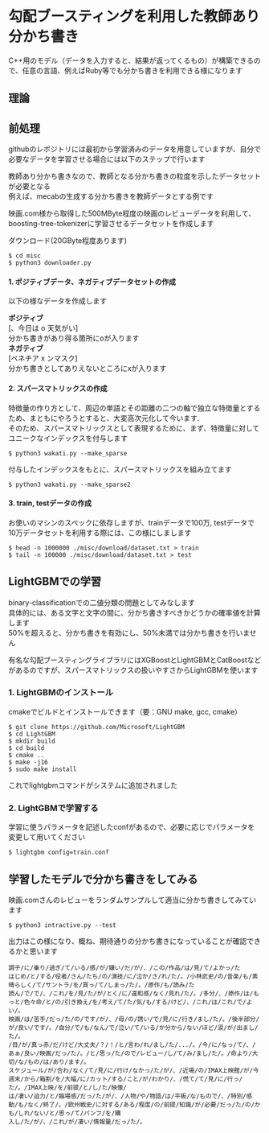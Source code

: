# 勾配ブースティングを利用した教師あり分かち書き

C++用のモデル（データを入力すると、結果が返ってくるもの）が構築できるので、任意の言語、例えばRuby等でも分かち書きを利用できる様になります  


## 理論

## 前処理
githubのレポジトリには最初から学習済みのデータを用意していますが、自分で必要なデータを学習させる場合には以下のステップで行います  

教師あり分かち書きなので、教師となる分かち書きの粒度を示したデータセットが必要となる  
例えば、mecabの生成する分かち書きを教師データとする例です  

映画.com様から取得した500MByte程度の映画のレビューデータを利用して、boosting-tree-tokenizerに学習させるデータセットを作成します  

ダウンロード(20GByte程度あります)
```console
$ cd misc
$ python3 downloader.py 
```

#### 1. ポジティブデータ、ネガティブデータセットの作成

以下の様なデータを作成します  

**ポジティブ**  
\[、今日は o 天気がい\]  
分かち書きがあり得る箇所にoが入ります  
**ネガティブ**  
\[ベネチア x ンマスク\]  
分かち書きとしてありえないところにxが入ります  

#### 2. スパースマトリックスの作成
特徴量の作り方として、周辺の単語とその距離の二つの軸で独立な特徴量とするため、まともにやろうとすると、大変高次元化して今います.  
そのため、スパースマトリックスとして表現するために、まず、特徴量に対してユニークなインデックスを付与します  
```console
$ python3 wakati.py --make_sparse
```
付与したインデックスをもとに、スパースマトリックスを組み立てます  
```console
$ python3 wakati.py --make_sparse2 
```

#### 3. train, testデータの作成
お使いのマシンのスペックに依存しますが、trainデータで100万, testデータで10万データセットを利用する際には、この様にしまします  
```console
$ head -n 1000000 ./misc/download/dataset.txt > train
$ tail -n 100000 ./misc/download/dataset.txt > test
```

## LightGBMでの学習
binary-classificationでの二値分類の問題としてみなします  
具体的には、ある文字と文字の間に、分かち書きすべきかどうかの確率値を計算します  
50%を超えると、分かち書きを有効にし、50%未満では分かち書きを行いません  

有名な勾配ブースティングライブラリにはXGBoostとLightGBMとCatBoostなどがあるのですが、スパースマトリックスの扱いやすさからLightGBMを使います  

### 1. LightGBMのインストール  
cmakeでビルドとインストールできます（要：GNU make, gcc, cmake）
```console
$ git clone https://github.com/Microsoft/LightGBM
$ cd LightGBM
$ mkdir build
$ cd build
$ cmake ..
$ make -j16
$ sudo make install
```
これでlightgbmコマンドがシステムに追加されました  

### 2. LightGBMで学習する
学習に使うパラメータを記述したconfがあるので、必要に応じでパラメータを変更して用いてください  
```console
$ lightgbm config=train.conf
```

## 学習したモデルで分かち書きをしてみる  

映画.comさんのレビューをランダムサンプルして適当に分かち書きしてみています  
```console
$ python3 intractive.py --test
```
出力はこの様になり、概ね、期待通りの分かち書きになっていることが確認できるかと思います  
```console
調子/に/乗り/過ぎ/て/いる/感/が/嫌い/だ/が/、/この/作品/は/見/て/よかっ/た
はじめ/と/する/役者/さん/たち/の/演技/に/泣か/さ/れ/た/。/小林武史/の/音楽/も/素晴らしく/て/サントラ/を/買っ/て/しまっ/た/。/原作/も/読み/た
読ん/で/で/、/これ/を/見/た/が/とく/に/違和感/なく/見れ/た/。/多分/、/原作/は/もっと/色々命/と/の/引き換え/を/考え/て/た/気/も/する/けど/、/これ/は/これ/で/よい/。
映画/は/苦手/だっ/た/の/です/が/、/母/の/誘い/で/見/に/行き/まし/た/。/後半部分/が/良い/です/。/自分/で/も/なん/で/泣い/て/いる/か分から/ない/ほど/涙/が/出まし/た/。
/目/が/真っ赤/だ/けど/大丈夫/？/！/と/言わ/れ/まし/た/.../。/今/に/なっ/て/、/あぁ/良い/映画/だっ/た/。/と/思っ/た/ので/レビュー/し/て/み/まし/た/。/命より/大切/な/もの/は/あり/ます/。
スケジュール/が/合わ/なく/て/見/に/行け/なかっ/た/が/、/近場/の/IMAX上映館/が/今週末/から/箱割/を/大幅/に/カット/する/こと/が/わかり/、/慌て/て/見/に/行っ/た/。/IMAX上映/を/前提/と/し/た/映像/
は/凄い/迫力/と/臨場感/だっ/た/が/、/人物/や/物語/は/平板/な/もので/、/特別/感動/も/なく/終了/。/欧州戦史/に対する/ある/程度/の/前提/知識/が/必要/だっ/た/の/かも/しれ/ない/と/思っ/て/パンフ/を/購
入し/た/が/、/これ/が/凄い/情報量/だっ/た/。
```
